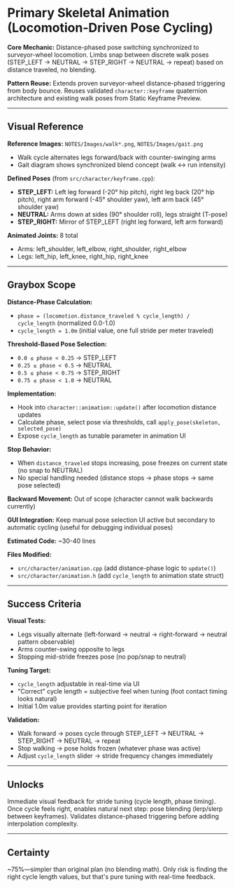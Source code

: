 # Primary Skeletal Animation (Locomotion-Driven Pose Cycling)

**Core Mechanic:** Distance-phased pose switching synchronized to surveyor-wheel locomotion. Limbs snap between discrete walk poses (STEP_LEFT → NEUTRAL → STEP_RIGHT → NEUTRAL → repeat) based on distance traveled, no blending.

**Pattern Reuse:** Extends proven surveyor-wheel distance-phased triggering from body bounce. Reuses validated `character::keyframe` quaternion architecture and existing walk poses from Static Keyframe Preview.

---

## Visual Reference

**Reference Images:** `NOTES/Images/walk*.png`, `NOTES/Images/gait.png`
- Walk cycle alternates legs forward/back with counter-swinging arms
- Gait diagram shows synchronized blend concept (walk ↔ run intensity)

**Defined Poses** (from `src/character/keyframe.cpp`):
- **STEP_LEFT:** Left leg forward (-20° hip pitch), right leg back (20° hip pitch), right arm forward (-45° shoulder yaw), left arm back (45° shoulder yaw)
- **NEUTRAL:** Arms down at sides (90° shoulder roll), legs straight (T-pose)
- **STEP_RIGHT:** Mirror of STEP_LEFT (right leg forward, left arm forward)

**Animated Joints:** 8 total
- Arms: left_shoulder, left_elbow, right_shoulder, right_elbow
- Legs: left_hip, left_knee, right_hip, right_knee

---

## Graybox Scope

**Distance-Phase Calculation:**
- `phase = (locomotion.distance_traveled % cycle_length) / cycle_length` (normalized 0.0-1.0)
- `cycle_length = 1.0m` (initial value, one full stride per meter traveled)

**Threshold-Based Pose Selection:**
- `0.0 ≤ phase < 0.25` → STEP_LEFT
- `0.25 ≤ phase < 0.5` → NEUTRAL
- `0.5 ≤ phase < 0.75` → STEP_RIGHT
- `0.75 ≤ phase < 1.0` → NEUTRAL

**Implementation:**
- Hook into `character::animation::update()` after locomotion distance updates
- Calculate phase, select pose via thresholds, call `apply_pose(skeleton, selected_pose)`
- Expose `cycle_length` as tunable parameter in animation UI

**Stop Behavior:**
- When `distance_traveled` stops increasing, pose freezes on current state (no snap to NEUTRAL)
- No special handling needed (distance stops → phase stops → same pose selected)

**Backward Movement:** Out of scope (character cannot walk backwards currently)

**GUI Integration:** Keep manual pose selection UI active but secondary to automatic cycling (useful for debugging individual poses)

**Estimated Code:** ~30-40 lines

**Files Modified:**
- `src/character/animation.cpp` (add distance-phase logic to `update()`)
- `src/character/animation.h` (add `cycle_length` to animation state struct)

---

## Success Criteria

**Visual Tests:**
- Legs visually alternate (left-forward → neutral → right-forward → neutral pattern observable)
- Arms counter-swing opposite to legs
- Stopping mid-stride freezes pose (no pop/snap to neutral)

**Tuning Target:**
- `cycle_length` adjustable in real-time via UI
- "Correct" cycle length = subjective feel when tuning (foot contact timing looks natural)
- Initial 1.0m value provides starting point for iteration

**Validation:**
- Walk forward → poses cycle through STEP_LEFT → NEUTRAL → STEP_RIGHT → NEUTRAL → repeat
- Stop walking → pose holds frozen (whatever phase was active)
- Adjust `cycle_length` slider → stride frequency changes immediately

---

## Unlocks

Immediate visual feedback for stride tuning (cycle length, phase timing). Once cycle feels right, enables natural next step: pose blending (lerp/slerp between keyframes). Validates distance-phased triggering before adding interpolation complexity.

---

## Certainty

~75%—simpler than original plan (no blending math). Only risk is finding the right cycle length values, but that's pure tuning with real-time feedback.
